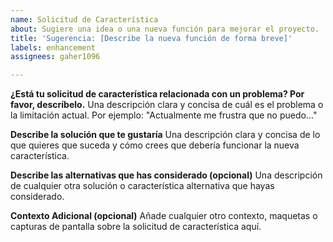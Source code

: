 ```yaml
---
name: Solicitud de Característica
about: Sugiere una idea o una nueva función para mejorar el proyecto.
title: 'Sugerencia: [Describe la nueva función de forma breve]'
labels: enhancement
assignees: gaher1096

---
```


<!-- ¡Gracias por tu interés en mejorar sound-lyrics! Por favor, sé lo más detallado posible. -->

**¿Está tu solicitud de característica relacionada con un problema? Por favor, descríbelo.**
Una descripción clara y concisa de cuál es el problema o la limitación actual. Por ejemplo: "Actualmente me frustra que no puedo..."

**Describe la solución que te gustaría**
Una descripción clara y concisa de lo que quieres que suceda y cómo crees que debería funcionar la nueva característica.

**Describe las alternativas que has considerado (opcional)**
Una descripción de cualquier otra solución o característica alternativa que hayas considerado.

**Contexto Adicional (opcional)**
Añade cualquier otro contexto, maquetas o capturas de pantalla sobre la solicitud de característica aquí.
